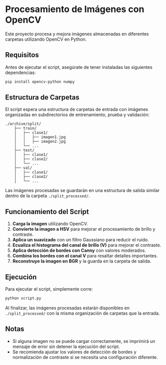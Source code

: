 # Procesamiento de Imágenes con OpenCV

Este proyecto procesa y mejora imágenes almacenadas en diferentes carpetas utilizando OpenCV en Python.

## Requisitos

Antes de ejecutar el script, asegúrate de tener instaladas las siguientes dependencias:

```bash
pip install opencv-python numpy
```

## Estructura de Carpetas

El script espera una estructura de carpetas de entrada con imágenes organizadas en subdirectorios de entrenamiento, prueba y validación:

```
./archive/split/
    ├── train/
    │   ├── clase1/
    │   │   ├── imagen1.jpg
    │   │   ├── imagen2.jpg
    │   └── ...
    ├── test/
    │   ├── clase1/
    │   ├── clase2/
    │   └── ...
    ├── val/
    │   ├── clase1/
    │   ├── clase2/
    │   └── ...
```

Las imágenes procesadas se guardarán en una estructura de salida similar dentro de la carpeta `./split_processed/`.

## Funcionamiento del Script

1. **Carga la imagen** utilizando OpenCV.
2. **Convierte la imagen a HSV** para mejorar el procesamiento de brillo y contraste.
3. **Aplica un suavizado** con un filtro Gaussiano para reducir el ruido.
4. **Ecualiza el histograma del canal de brillo (V)** para mejorar el contraste.
5. **Aplica detección de bordes con Canny** con valores moderados.
6. **Combina los bordes con el canal V** para resaltar detalles importantes.
7. **Reconstruye la imagen en BGR** y la guarda en la carpeta de salida.

## Ejecución

Para ejecutar el script, simplemente corre:

```bash
python script.py
```

Al finalizar, las imágenes procesadas estarán disponibles en `./split_processed/` con la misma organización de carpetas que la entrada.

## Notas

- Si alguna imagen no se puede cargar correctamente, se imprimirá un mensaje de error sin detener la ejecución del script.
- Se recomienda ajustar los valores de detección de bordes y normalización de contraste si se necesita una configuración diferente.


